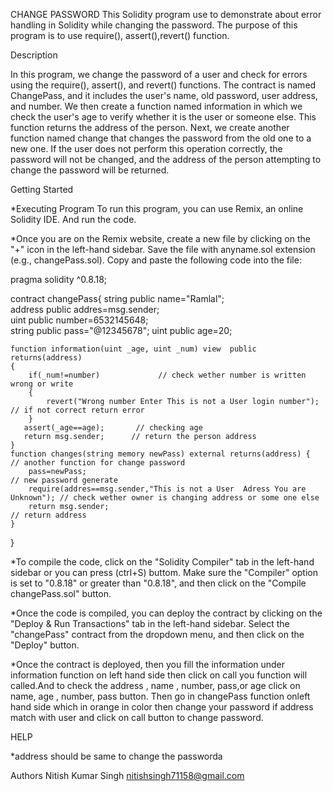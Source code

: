 CHANGE PASSWORD
This Solidity program use to demonstrate about error handling in Solidity while changing the password. The purpose of this program is to use require(), assert(),revert() function.

Description

In this program, we change the password of a user and check for errors using the require(), assert(), and revert() functions. The contract is named ChangePass, and it includes the user's name, old password, user address, and number. We then create a function named information in which we check the user's age to verify whether it is the user or someone else. This function returns the address of the person. Next, we create another function named change that changes the password from the old one to a new one. If the user does not perform this operation correctly, the password will not be changed, and the address of the person attempting to change the password will be returned.

Getting Started

*Executing Program To run this program, you can use Remix, an online Solidity IDE. And run the code.

*Once you are on the Remix website, create a new file by clicking on the "+" icon in the left-hand sidebar. Save the file with anyname.sol extension (e.g., changePass.sol). Copy and paste the following code into the file:

pragma solidity ^0.8.18;

contract changePass{
    string public name="Ramlal";            
    address public addres=msg.sender;      
    uint public number=6532145648;        
    string public pass="@12345678"; 
    uint public age=20;                 

    function information(uint _age, uint _num) view  public returns(address)
    {
        if(_num!=number)             // check wether number is written wrong or write
        {
            revert("Wrong number Enter This is not a User login number");  // if not correct return error
        }
       assert(_age==age);       // checking age 
       return msg.sender;      // return the person address
    }
    function changes(string memory newPass) external returns(address) {     // another function for change password
        pass=newPass;                                                      // new password generate
        require(addres==msg.sender,"This is not a User  Adress You are Unknown"); // check wether owner is changing address or some one else
        return msg.sender;                                                       // return address
    }
}

*To compile the code, click on the "Solidity Compiler" tab in the left-hand sidebar or you can press (ctrl+S) buttom. Make sure the "Compiler" option is set to "0.8.18" or greater than "0.8.18", and then click on the "Compile changePass.sol" button.

*Once the code is compiled, you can deploy the contract by clicking on the "Deploy & Run Transactions" tab in the left-hand sidebar. Select the "changePass" contract from the dropdown menu, and then click on the "Deploy" button.

*Once the contract is deployed, then you fill the information under information function on left hand side then click on call you function will called.And to check the address , name , number, pass,or age click on name, age , number, pass button. Then go in changePass function onleft hand side which in orange in color then change your password if address match with user and click on call button to change password.

HELP

*address should be same to change the passworda

Authors Nitish Kumar Singh nitishsingh71158@gmail.com
